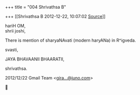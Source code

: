 +++
title = "004 Shrivathsa B"

+++
[[Shrivathsa B	2012-12-22, 10:07:02 [Source](https://groups.google.com/g/bvparishat/c/QP6DzojNmR4)]]



hariH OM,  
shrii joshi,  
  

 There is mention of sharyaNAvati (modern haryANa) in R^igveda.  
  
svasti,  

 JAYA BHAVAANII BHAARATII,  


shrivathsa.  

  

2012/12/22 Gmail Team \<[gira...@juno.com]()\>



